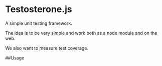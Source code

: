 # Testosterone.js

A simple unit testing framework.

The idea is to be very simple and work both as a node module and on the web.

We also want to measure test coverage.

##Usage

